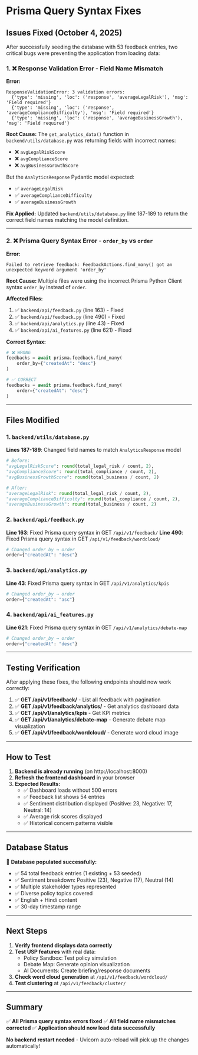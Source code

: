 # Prisma Query Syntax Fixes

## Issues Fixed (October 4, 2025)

After successfully seeding the database with 53 feedback entries, two critical bugs were preventing the application from loading data:

### 1. ❌ Response Validation Error - Field Name Mismatch

**Error:**
```
ResponseValidationError: 3 validation errors:
  {'type': 'missing', 'loc': ('response', 'averageLegalRisk'), 'msg': 'Field required'}
  {'type': 'missing', 'loc': ('response', 'averageComplianceDifficulty'), 'msg': 'Field required'}
  {'type': 'missing', 'loc': ('response', 'averageBusinessGrowth'), 'msg': 'Field required'}
```

**Root Cause:**
The `get_analytics_data()` function in `backend/utils/database.py` was returning fields with incorrect names:
- ❌ `avgLegalRiskScore` 
- ❌ `avgComplianceScore`
- ❌ `avgBusinessGrowthScore`

But the `AnalyticsResponse` Pydantic model expected:
- ✅ `averageLegalRisk`
- ✅ `averageComplianceDifficulty`
- ✅ `averageBusinessGrowth`

**Fix Applied:**
Updated `backend/utils/database.py` line 187-189 to return the correct field names matching the model definition.

---

### 2. ❌ Prisma Query Syntax Error - `order_by` vs `order`

**Error:**
```
Failed to retrieve feedback: FeedbackActions.find_many() got an unexpected keyword argument 'order_by'
```

**Root Cause:**
Multiple files were using the incorrect Prisma Python Client syntax `order_by` instead of `order`.

**Affected Files:**
1. ✅ `backend/api/feedback.py` (line 163) - Fixed
2. ✅ `backend/api/feedback.py` (line 490) - Fixed
3. ✅ `backend/api/analytics.py` (line 43) - Fixed
4. ✅ `backend/api/ai_features.py` (line 621) - Fixed

**Correct Syntax:**
```python
# ❌ WRONG
feedbacks = await prisma.feedback.find_many(
    order_by={"createdAt": "desc"}
)

# ✅ CORRECT
feedbacks = await prisma.feedback.find_many(
    order={"createdAt": "desc"}
)
```

---

## Files Modified

### 1. `backend/utils/database.py`
**Lines 187-189**: Changed field names to match `AnalyticsResponse` model
```python
# Before:
"avgLegalRiskScore": round(total_legal_risk / count, 2),
"avgComplianceScore": round(total_compliance / count, 2),
"avgBusinessGrowthScore": round(total_business / count, 2)

# After:
"averageLegalRisk": round(total_legal_risk / count, 2),
"averageComplianceDifficulty": round(total_compliance / count, 2),
"averageBusinessGrowth": round(total_business / count, 2)
```

### 2. `backend/api/feedback.py`
**Line 163**: Fixed Prisma query syntax in GET `/api/v1/feedback/`
**Line 490**: Fixed Prisma query syntax in GET `/api/v1/feedback/wordcloud/`
```python
# Changed order_by → order
order={"createdAt": "desc"}
```

### 3. `backend/api/analytics.py`
**Line 43**: Fixed Prisma query syntax in GET `/api/v1/analytics/kpis`
```python
# Changed order_by → order
order={"createdAt": "asc"}
```

### 4. `backend/api/ai_features.py`
**Line 621**: Fixed Prisma query syntax in GET `/api/v1/analytics/debate-map`
```python
# Changed order_by → order
order={"createdAt": "desc"}
```

---

## Testing Verification

After applying these fixes, the following endpoints should now work correctly:

1. ✅ **GET /api/v1/feedback/** - List all feedback with pagination
2. ✅ **GET /api/v1/feedback/analytics/** - Get analytics dashboard data
3. ✅ **GET /api/v1/analytics/kpis** - Get KPI metrics
4. ✅ **GET /api/v1/analytics/debate-map** - Generate debate map visualization
5. ✅ **GET /api/v1/feedback/wordcloud/** - Generate word cloud image

---

## How to Test

1. **Backend is already running** (on http://localhost:8000)
2. **Refresh the frontend dashboard** in your browser
3. **Expected Results:**
   - ✅ Dashboard loads without 500 errors
   - ✅ Feedback list shows 54 entries
   - ✅ Sentiment distribution displayed (Positive: 23, Negative: 17, Neutral: 14)
   - ✅ Average risk scores displayed
   - ✅ Historical concern patterns visible

---

## Database Status

🎉 **Database populated successfully:**
- ✅ 54 total feedback entries (1 existing + 53 seeded)
- ✅ Sentiment breakdown: Positive (23), Negative (17), Neutral (14)
- ✅ Multiple stakeholder types represented
- ✅ Diverse policy topics covered
- ✅ English + Hindi content
- ✅ 30-day timestamp range

---

## Next Steps

1. **Verify frontend displays data correctly**
2. **Test USP features** with real data:
   - Policy Sandbox: Test policy simulation
   - Debate Map: Generate opinion visualization
   - AI Documents: Create briefing/response documents
3. **Check word cloud generation** at `/api/v1/feedback/wordcloud/`
4. **Test clustering** at `/api/v1/feedback/cluster/`

---

## Summary

✅ **All Prisma query syntax errors fixed**
✅ **All field name mismatches corrected**
✅ **Application should now load data successfully**

**No backend restart needed** - Uvicorn auto-reload will pick up the changes automatically!
